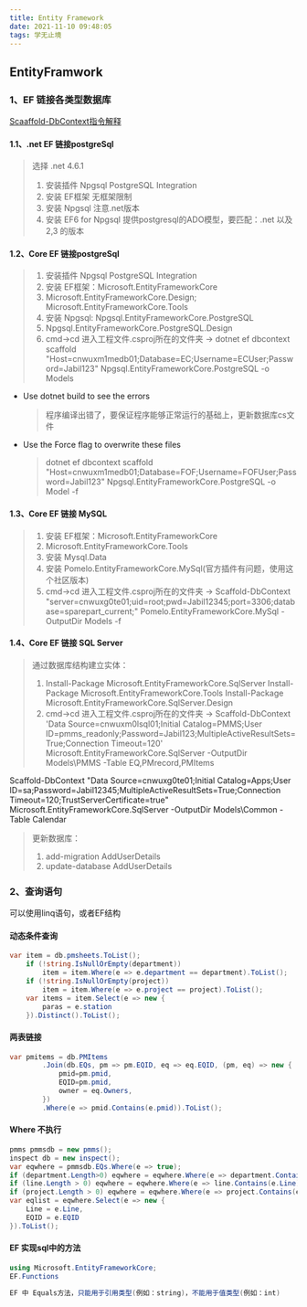 ```yaml
---
title: Entity Framework
date: 2021-11-10 09:48:05
tags: 学无止境
---
```

## EntityFramwork

### 1、EF 链接各类型数据库

[Scaaffold-DbContext指令解释](https://www.cnblogs.com/mhc860217/articles/11919563.html)

#### 1.1、.net EF 链接postgreSql

> 选择 .net 4.6.1
>1. 安装插件 Npgsql PostgreSQL Integration
>2. 安装 EF框架 无框架限制
>3. 安装 Npgsql 注意.net版本
>4. 安装 EF6 for Npgsql 提供postgresql的ADO模型，要匹配：.net 以及 2,3 的版本

#### 1.2、Core EF 链接postgreSql

>1. 安装插件 Npgsql PostgreSQL Integration
>2. 安装 EF框架：Microsoft.EntityFrameworkCore
>3. Microsoft.EntityFrameworkCore.Design;
   Microsoft.EntityFrameworkCore.Tools
>4. 安装 Npgsql: Npgsql.EntityFrameworkCore.PostgreSQL
>5. Npgsql.EntityFrameworkCore.PostgreSQL.Design
>6. cmd->cd 进入工程文件.csproj所在的文件夹 -> 
dotnet ef dbcontext scaffold "Host=cnwuxm1medb01;Database=EC;Username=ECUser;Password=Jabil123" Npgsql.EntityFrameworkCore.PostgreSQL -o Models

- Use dotnet build to see the errors
    >程序编译出错了，要保证程序能够正常运行的基础上，更新数据库cs文件
- Use the Force flag to overwrite these files
    >dotnet ef dbcontext scaffold "Host=cnwuxm1medb01;Database=FOF;Username=FOFUser;Password=Jabil123" Npgsql.EntityFrameworkCore.PostgreSQL -o Model -f

#### 1.3、Core EF 链接 MySQL

>1. 安装 EF框架：Microsoft.EntityFrameworkCore
>2. Microsoft.EntityFrameworkCore.Tools
>3. 安装 Mysql.Data
>4. 安装 Pomelo.EntityFrameworkCore.MySql(官方插件有问题，使用这个社区版本)
>5. cmd->cd 进入工程文件.csproj所在的文件夹 -> 
Scaffold-DbContext "server=cnwuxg0te01;uid=root;pwd=Jabil12345;port=3306;database=sparepart_current;" Pomelo.EntityFrameworkCore.MySql -OutputDir Models -f

#### 1.4、Core EF 链接 SQL Server

> 通过数据库结构建立实体：
> 1. Install-Package Microsoft.EntityFrameworkCore.SqlServer
Install-Package Microsoft.EntityFrameworkCore.Tools
Install-Package Microsoft.EntityFrameworkCore.SqlServer.Design
> 2. cmd->cd 进入工程文件.csproj所在的文件夹 -> 
Scaffold-DbContext 'Data Source=cnwuxm0lsql01;Initial Catalog=PMMS;User ID=pmms_readonly;Password=Jabil123;MultipleActiveResultSets=True;Connection Timeout=120' Microsoft.EntityFrameworkCore.SqlServer -OutputDir Models\PMMS -Table EQ,PMrecord,PMItems

Scaffold-DbContext "Data Source=cnwuxg0te01;Initial Catalog=Apps;User ID=sa;Password=Jabil12345;MultipleActiveResultSets=True;Connection Timeout=120;TrustServerCertificate=true" Microsoft.EntityFrameworkCore.SqlServer -OutputDir Models\Common -Table Calendar

> 更新数据库：
>1. add-migration AddUserDetails 
>2. update-database AddUserDetails 


### 2、查询语句

可以使用linq语句，或者EF结构

#### 动态条件查询

```C#
var item = db.pmsheets.ToList();
    if (!string.IsNullOrEmpty(department))
        item = item.Where(e => e.department == department).ToList();
    if (!string.IsNullOrEmpty(project))
        item = item.Where(e => e.project == project).ToList();
    var items = item.Select(e => new {
        paras = e.station
    }).Distinct().ToList();
```

#### 两表链接

```C#
var pmitems = db.PMItems
        .Join(db.EQs, pm => pm.EQID, eq => eq.EQID, (pm, eq) => new { 
            pmid=pm.pmid,
            EQID=pm.pmid,
            owner = eq.Owners,
        })
        .Where(e => pmid.Contains(e.pmid)).ToList();
```

#### Where 不执行

```C#
pmms pmmsdb = new pmms();
inspect db = new inspect();
var eqwhere = pmmsdb.EQs.Where(e => true);
if (department.Length>0) eqwhere = eqwhere.Where(e => department.Contains(e.Department));
if (line.Length > 0) eqwhere = eqwhere.Where(e => line.Contains(e.Line));
if (project.Length > 0) eqwhere = eqwhere.Where(e => project.Contains(e.Workcell));
var eqlist = eqwhere.Select(e => new {
    Line = e.Line,
    EQID = e.EQID
}).ToList();
```

#### EF 实现sql中的方法

```C#
using Microsoft.EntityFrameworkCore;
EF.Functions
```

```C#
EF 中 Equals方法，只能用于引用类型(例如：string)，不能用于值类型(例如：int)
```
